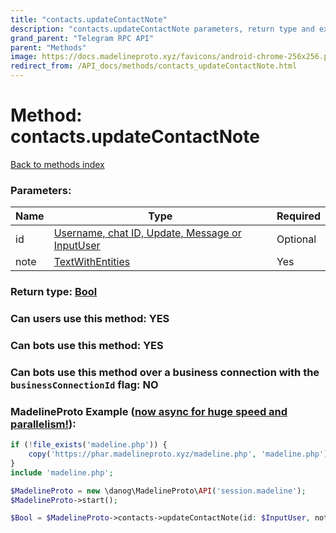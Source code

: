 ```yaml
---
title: "contacts.updateContactNote"
description: "contacts.updateContactNote parameters, return type and example"
grand_parent: "Telegram RPC API"
parent: "Methods"
image: https://docs.madelineproto.xyz/favicons/android-chrome-256x256.png
redirect_from: /API_docs/methods/contacts_updateContactNote.html
---
```

# Method: contacts.updateContactNote
[Back to methods index](index.html)



### Parameters:

| Name     |    Type       | Required |
|----------|---------------|----------|
|id|[Username, chat ID, Update, Message or InputUser](/API_docs/types/InputUser.html) | Optional|
|note|[TextWithEntities](/API_docs/types/TextWithEntities.html) | Yes|


### Return type: [Bool](/API_docs/types/Bool.html)

### Can users use this method: **YES**


### Can bots use this method: **YES**


### Can bots use this method over a business connection with the `businessConnectionId` flag: **NO**


### MadelineProto Example ([now async for huge speed and parallelism!](https://docs.madelineproto.xyz/docs/ASYNC.html)):


```php
if (!file_exists('madeline.php')) {
    copy('https://phar.madelineproto.xyz/madeline.php', 'madeline.php');
}
include 'madeline.php';

$MadelineProto = new \danog\MadelineProto\API('session.madeline');
$MadelineProto->start();

$Bool = $MadelineProto->contacts->updateContactNote(id: $InputUser, note: $TextWithEntities, );
```

